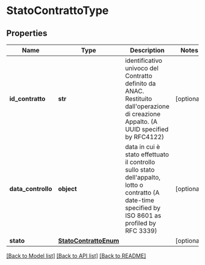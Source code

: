 # StatoContrattoType

## Properties
Name | Type | Description | Notes
------------ | ------------- | ------------- | -------------
**id_contratto** | **str** | identificativo univoco del Contratto definito da ANAC. Restituito dall&#x27;operazione di creazione Appalto. (A UUID specified by RFC4122) | [optional] 
**data_controllo** | **object** | data in cui è stato effettuato il controllo sullo stato dell&#x27;appalto, lotto o contratto (A date-time specified by ISO 8601 as profiled by RFC 3339) | [optional] 
**stato** | [**StatoContrattoEnum**](StatoContrattoEnum.md) |  | [optional] 

[[Back to Model list]](../README.md#documentation-for-models) [[Back to API list]](../README.md#documentation-for-api-endpoints) [[Back to README]](../README.md)

